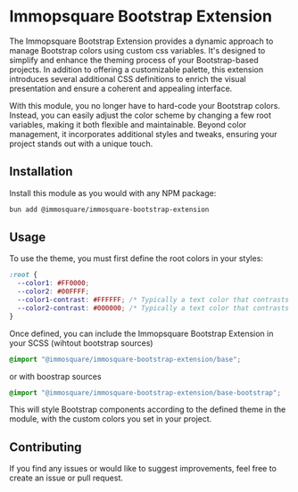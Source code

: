 # Immopsquare Bootstrap Extension

The Immopsquare Bootstrap Extension provides a dynamic approach to manage Bootstrap colors using custom css variables. It's designed to simplify and enhance the theming process of your Bootstrap-based projects. In addition to offering a customizable palette, this extension introduces several additional CSS definitions to enrich the visual presentation and ensure a coherent and appealing interface.

With this module, you no longer have to hard-code your Bootstrap colors. Instead, you can easily adjust the color scheme by changing a few root variables, making it both flexible and maintainable. Beyond color management, it incorporates additional styles and tweaks, ensuring your project stands out with a unique touch.


## Installation

Install this module as you would with any NPM package:

```bash
bun add @immosquare/immosquare-bootstrap-extension
```

## Usage

To use the theme, you must first define the root colors in your styles:

```css
:root {
  --color1: #FF0000;
  --color2: #00FFFF;
  --color1-contrast: #FFFFFF; /* Typically a text color that contrasts well with color1 */
  --color2-contrast: #000000; /* Typically a text color that contrasts well with color2 */
}
```


Once defined, you can include the Immopsquare Bootstrap Extension in your SCSS (wihtout bootstrap sources)

```scss
@import "@immosquare/immosquare-bootstrap-extension/base";
```

or with boostrap sources

```scss
@import "@immosquare/immosquare-bootstrap-extension/base-bootstrap";
```

This will style Bootstrap components according to the defined theme in the module, with the custom colors you set in your project.


## Contributing

If you find any issues or would like to suggest improvements, feel free to create an issue or pull request.
